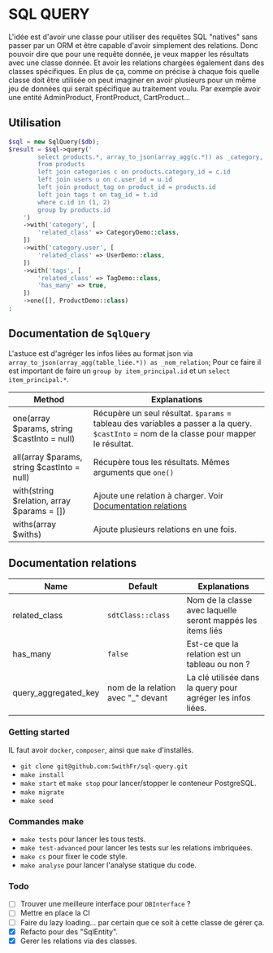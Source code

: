 # SQL QUERY

L'idée est d'avoir une classe pour utiliser des requêtes SQL "natives" sans passer par un ORM et être capable d'avoir
simplement des relations.
Donc pouvoir dire que pour une requête donnée, je veux mapper les résultats avec une classe donnée. Et avoir les
relations chargées également dans des classes spécifiques.
En plus de ça, comme on précise à chaque fois quelle classe doit être utilisée on peut imaginer en avoir plusieurs pour
un même jeu de données qui serait spécifique au traitement voulu.
Par exemple avoir une entité AdminProduct, FrontProduct, CartProduct...

## Utilisation

```php
$sql = new SqlQuery($db);
$result = $sql->query('
        select products.*, array_to_json(array_agg(c.*)) as _category, array_to_json(array_agg(c.*)) as _category_user, array_to_json(array_agg(t.*)) as _tags
        from products
        left join categories c on products.category_id = c.id
        left join users u on c.user_id = u.id
        left join product_tag on product_id = products.id
        left join tags t on tag_id = t.id
        where c.id in (1, 2)
        group by products.id
    ')
    ->with('category', [
        'related_class' => CategoryDemo::class,
    ])
    ->with('category.user', [
        'related_class' => UserDemo::class,
    ])
    ->with('tags', [
        'related_class' => TagDemo::class,
        'has_many' => true,
    ])
    ->one([], ProductDemo::class)
;
```
## Documentation de `SqlQuery`

L'astuce est d'agréger les infos liées au format json via `array_to_json(array_agg(table_liée.*)) as _nom_relation`;
Pour ce faire il est important de faire un `group by item_principal.id` et un `select item_principal.*`.

| Method                                      | Explanations                                                                                                                              |
|---------------------------------------------|-------------------------------------------------------------------------------------------------------------------------------------------|
| one(array $params, string $castInto = null) | Récupère un seul résultat. `$params` = tableau des variables a passer a la query. `$castInto` = nom de la classe pour mapper le résultat. |
| all(array $params, string $castInto = null) | Récupère tous les résultats. Mêmes arguments que `one()`                                                                                  |
| with(string $relation, array $params = [])  | Ajoute une relation à charger. Voir [Documentation relations](#documentation-relations)                                                                      |
| withs(array $withs)                         | Ajoute plusieurs relations en une fois.                                                                                                   |

## Documentation relations

| Name                 | Default                            | Explanations                                                |
|----------------------|------------------------------------|-------------------------------------------------------------|
| related_class        | `sdtClass::class`                  | Nom de la classe avec laquelle seront mappés les items liés |
| has_many             | `false`                            | Est-ce que la relation est un tableau ou non ?              |
| query_aggregated_key | nom de la relation avec "_" devant | La clé utilisée dans la query pour agréger les infos liées. |

### Getting started

IL faut avoir `docker`, `composer`, ainsi que `make`  d'installés.

- `git clone git@github.com:SwithFr/sql-query.git`
- `make install`
- `make start` et `make stop` pour lancer/stopper le conteneur PostgreSQL.
- `make migrate`
- `make seed`

### Commandes make

- `make tests` pour lancer les tous tests.
- `make test-advanced` pour lancer les tests sur les relations imbriquées.
- `make cs` pour fixer le code style.
- `make analyse` pour lancer l'analyse statique du code.

### Todo

- [ ] Trouver une meilleure interface pour `DBInterface` ?
- [ ] Mettre en place la CI
- [ ] Faire du lazy loading... par certain que ce soit à cette classe de gérer ça.
- [x] Refacto pour des "SqlEntity".
- [x] Gerer les relations via des classes.